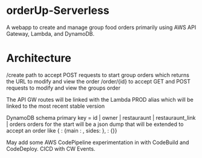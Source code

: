 # orderUp-Serverless
A webapp to create and manage group food orders primarily using AWS API Gateway, Lambda, and DynamoDB.

# Architecture
/create path to accept POST requests to start group orders which returns the URL to modify and view the order
/order/{id} to accept GET and POST requests to modify and view the groups order

The API GW routes will be linked with the Lambda PROD alias which will be linked to the most recent stable version

DynamoDB schema
primary key = id | owner | restauraunt | restauraunt_link | orders
orders for the start will be a json dump that will be extended to accept an order like
{<name> : {main : <meal>, sides: <sides>}, <name> : {}}

May add some AWS CodePipeline experimentation in with CodeBuild and CodeDeploy. CICD with CW Events.


